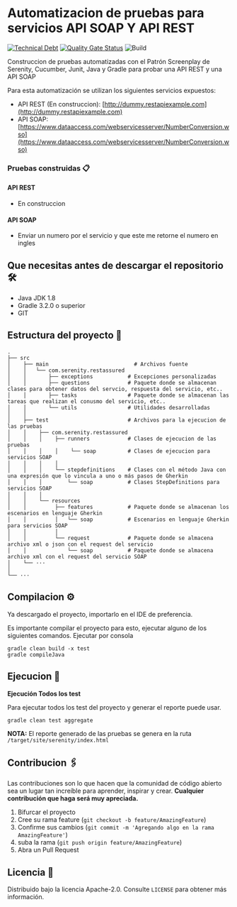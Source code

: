 # Automatizacion de pruebas para servicios API SOAP Y API REST

[![Technical Debt](https://sonarcloud.io/api/project_badges/measure?project=camillomurcia_serenity-screenplay-rest-assured&metric=sqale_index)](https://sonarcloud.io/dashboard?id=camillomurcia_serenity-screenplay-rest-assured)
[![Quality Gate Status](https://sonarcloud.io/api/project_badges/measure?project=camillomurcia_serenity-screenplay-rest-assured&metric=alert_status)](https://sonarcloud.io/dashboard?id=camillomurcia_serenity-screenplay-rest-assured)
![Build](https://github.com/camillomurcia/serenity-screenplay-rest-assured/actions/workflows/pipelineBuild.yml/badge.svg)

Construccion de pruebas automatizadas con el Patrón Screenplay de Serenity, Cucumber, Junit, 
Java y Gradle para probar una API REST y una API SOAP

Para esta automatización se utilizan los siguientes servicios expuestos:

- API REST (En construccion): [http://dummy.restapiexample.com](http://dummy.restapiexample.com)
- API SOAP: [https://www.dataaccess.com/webservicesserver/NumberConversion.wso](https://www.dataaccess.com/webservicesserver/NumberConversion.wso)

 ### Pruebas construidas 📋

 #### API REST ####

 - En construccion

 #### API SOAP ####

 - Enviar un numero por el servicio y que este me retorne el numero en ingles 

## Que necesitas antes de descargar el repositorio 🛠️ ##

 - Java JDK 1.8
 - Gradle 3.2.0 o superior
 - GIT 

 ## Estructura del proyecto 🗼

    .
    ├── src              
    │    ├── main                           # Archivos fuente  
    │    │   └── com.serenity.restassured
    │    │       ├── exceptions           # Excepciones personalizadas 
    │    │       ├── questions            # Paquete donde se almacenan clases para obtener datos del servcio, respuesta del servicio, etc..
    │    │       ├── tasks                # Paquete donde se almacenan las tareas que realizan el conusmo del servicio, etc..
    │    │       └── utils                # Utilidades desarrolladas
    │    │                        
    │    ├── test                         # Archivos para la ejecucion de las pruebas
    │    │    ├── com.serenity.restassured
    │    │    │    ├── runners            # Clases de ejecucion de las pruebas
    │    │    │    │    └── soap          # Clases de ejecucion para servicios SOAP
    │    │    │    │
    │    │    │    └── stepdefinitions    # Clases con el método Java con una expresión que lo vincula a uno o más pasos de Gherkin
    │    │    │        └── soap           # Clases StepDefinitions para servicios SOAP
    │    │    │    
    │    │    └── resources
    │    │         ├── features           # Paquete donde se almacenan los escenarios en lenguaje Gherkin
    │    │         │   └── soap           # Escenarios en lenguaje Gherkin para servicios SOAP
    │    │         │
    │    │         └── request            # Paquete donde se almacena archivo xml o json con el request del servicio
    │    │             └── soap           # Paquete donde se almacena archivo xml con el request del servicio SOAP
    │    └── ···
    │
    └── ···

## Compilacion ⚙️

Ya descargado el proyecto, importarlo en el IDE de preferencia.

Es importante compilar el proyecto para esto, ejecutar alguno de los siguientes comandos.
Ejecutar por consola

```
gradle clean build -x test
gradle compileJava
```

## Ejecucion 🚀

**Ejecución Todos los test**

Para ejecutar todos los test del proyecto y generar el reporte puede usar.

```
gradle clean test aggregate
```

**NOTA:** El reporte generado de las pruebas se genera en la ruta `/target/site/serenity/index.html`

## Contribucion 🖇️

Las contribuciones son lo que hacen que la comunidad de código abierto sea un lugar tan increíble para aprender, inspirar y crear. **Cualquier contribución que haga será muy apreciada.**

1. Bifurcar el proyecto
2. Cree su rama feature (`git checkout -b feature/AmazingFeature`)
3. Confirme sus cambios (`git commit -m 'Agregando algo en la rama AmazingFeature'`)
4. suba la rama (`git push origin feature/AmazingFeature`)
5. Abra un Pull Request

## Licencia 📄

Distribuido bajo la licencia Apache-2.0. Consulte `LICENSE` para obtener más información.